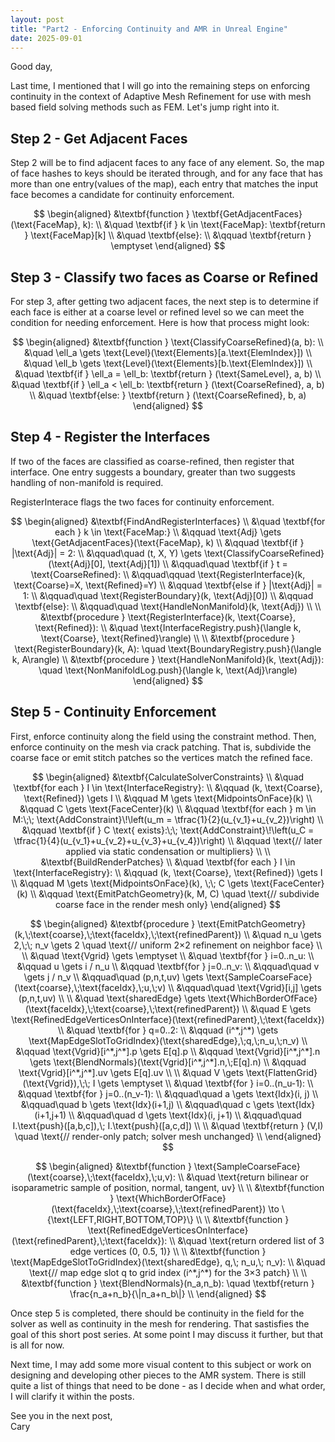```yaml
---
layout: post
title: "Part2 - Enforcing Continuity and AMR in Unreal Engine"
date: 2025-09-01
---
```


Good day,

Last time, I mentioned that I will go into the remaining steps on enforcing continuity in the context of Adaptive Mesh Refinement for use with mesh based field solving methods such as FEM. Let's jump right into it.

## Step 2 - Get Adjacent Faces

Step 2 will be to find adjacent faces to any face of any element. So, the map of face hashes to keys should be iterated through, and for any face that has more than one entry(values of the map), each entry that matches the input face becomes a candidate for continuity enforcement.

$$
\begin{aligned}
&\textbf{function } \textbf{GetAdjacentFaces}(\text{FaceMap}, k): \\
&\quad \textbf{if } k \in \text{FaceMap}: \textbf{return } \text{FaceMap}[k] \\
&\quad \textbf{else}: \\
&\qquad \textbf{return } \emptyset
\end{aligned}
$$


## Step 3 - Classify two faces as Coarse or Refined

For step 3, after getting two adjacent faces, the next step is to determine if each face is either at a coarse level or refined level so we can meet the condition for needing enforcement. Here is how that process might look:

$$
\begin{aligned}
&\textbf{function } \text{ClassifyCoarseRefined}(a, b): \\
&\quad \ell_a \gets \text{Level}(\text{Elements}[a.\text{ElemIndex}]) \\
&\quad \ell_b \gets \text{Level}(\text{Elements}[b.\text{ElemIndex}]) \\
&\quad \textbf{if } \ell_a = \ell_b: \textbf{return } (\text{SameLevel}, a, b) \\
&\quad \textbf{if } \ell_a < \ell_b: \textbf{return } (\text{CoarseRefined}, a, b) \\
&\quad \textbf{else: } \textbf{return } (\text{CoarseRefined}, b, a)
\end{aligned}
$$

## Step 4 - Register the Interfaces

If two of the faces are classified as coarse-refined, then register that interface. One entry suggests a boundary, greater than two suggests handling of non-manifold is required.

RegisterInterace flags the two faces for continuity enforcement.

$$
\begin{aligned}
&\textbf{FindAndRegisterInterfaces} \\
&\quad \textbf{for each } k \in \text{FaceMap:} \\
&\qquad \text{Adj} \gets \text{GetAdjacentFaces}(\text{FaceMap}, k) \\
&\qquad \textbf{if } |\text{Adj}| = 2: \\
&\qquad\quad (t, X, Y) \gets \text{ClassifyCoarseRefined}(\text{Adj}[0], \text{Adj}[1]) \\
&\qquad\quad \textbf{if } t = \text{CoarseRefined}: \\
&\qquad\qquad \text{RegisterInterface}(k, \text{Coarse}=X, \text{Refined}=Y) \\
&\qquad \textbf{else if } |\text{Adj}| = 1: \\
&\qquad\quad \text{RegisterBoundary}(k, \text{Adj}[0]) \\
&\qquad \textbf{else}: \\
&\qquad\quad \text{HandleNonManifold}(k, \text{Adj}) \\
\\
&\textbf{procedure } \text{RegisterInterface}(k, \text{Coarse}, \text{Refined}): \\
&\quad \text{InterfaceRegistry.push}(\langle k, \text{Coarse}, \text{Refined}\rangle) \\
\\
&\textbf{procedure } \text{RegisterBoundary}(k, A): \quad \text{BoundaryRegistry.push}(\langle k, A\rangle) \\
&\textbf{procedure } \text{HandleNonManifold}(k, \text{Adj}): \quad \text{NonManifoldLog.push}(\langle k, \text{Adj}\rangle)
\end{aligned}
$$


## Step 5 - Continuity Enforcement

First, enforce continuity along the field using the constraint method. Then, enforce continuity on the mesh via crack patching. That is, subdivide the coarse face or emit stitch patches so the vertices match the refined face.

$$
\begin{aligned}
&\textbf{CalculateSolverConstraints} \\
&\quad \textbf{for each } I \in \text{InterfaceRegistry}: \\
&\qquad (k, \text{Coarse}, \text{Refined}) \gets I \\
&\qquad M \gets \text{MidpointsOnFace}(k) \\
&\qquad C \gets \text{FaceCenter}(k) \\
&\qquad \textbf{for each } m \in M:\;\; \text{AddConstraint}\!\left(u_m = \tfrac{1}{2}(u_{v_1}+u_{v_2})\right) \\
&\qquad \textbf{if } C \text{ exists}:\;\; \text{AddConstraint}\!\left(u_C = \tfrac{1}{4}(u_{v_1}+u_{v_2}+u_{v_3}+u_{v_4})\right) \\
&\qquad \text{// later applied via static condensation or multipliers} \\
\\
&\textbf{BuildRenderPatches} \\
&\quad \textbf{for each } I \in \text{InterfaceRegistry}: \\
&\qquad (k, \text{Coarse}, \text{Refined}) \gets I \\
&\qquad M \gets \text{MidpointsOnFace}(k), \;\; C \gets \text{FaceCenter}(k) \\
&\qquad \text{EmitPatchGeometry}(k, M, C) \quad \text{// subdivide coarse face in the render mesh only}
\end{aligned}
$$

$$
\begin{aligned}
&\textbf{procedure } \text{EmitPatchGeometry}(k,\;\text{coarse},\;\text{faceIdx},\;\text{refinedParent}) \\
&\quad n_u \gets 2,\;\; n_v \gets 2 \quad \text{// uniform 2×2 refinement on neighbor face} \\
\\
&\quad \text{Vgrid} \gets \emptyset \\
&\quad \textbf{for } i=0..n_u: \\
&\qquad u \gets i / n_u \\
&\qquad \textbf{for } j=0..n_v: \\
&\qquad\quad v \gets j / n_v \\
&\qquad\quad (p,n,t,uv) \gets \text{SampleCoarseFace}(\text{coarse},\;\text{faceIdx},\;u,\;v) \\
&\qquad\quad \text{Vgrid}[i,j] \gets (p,n,t,uv) \\
\\
&\quad \text{sharedEdge} \gets \text{WhichBorderOfFace}(\text{faceIdx},\;\text{coarse},\;\text{refinedParent}) \\
&\quad E \gets \text{RefinedEdgeVerticesOnInterface}(\text{refinedParent},\;\text{faceIdx}) \\
&\quad \textbf{for } q=0..2: \\
&\qquad (i^*,j^*) \gets \text{MapEdgeSlotToGridIndex}(\text{sharedEdge},\;q,\;n_u,\;n_v) \\
&\qquad \text{Vgrid}[i^*,j^*].p \gets E[q].p \\
&\qquad \text{Vgrid}[i^*,j^*].n \gets \text{BlendNormals}(\text{Vgrid}[i^*,j^*].n,\;E[q].n) \\
&\qquad \text{Vgrid}[i^*,j^*].uv \gets E[q].uv \\
\\
&\quad V \gets \text{FlattenGrid}(\text{Vgrid}),\;\; I \gets \emptyset \\
&\quad \textbf{for } i=0..(n_u-1): \\
&\qquad \textbf{for } j=0..(n_v-1): \\
&\qquad\quad a \gets \text{Idx}(i,   j) \\
&\qquad\quad b \gets \text{Idx}(i+1,j) \\
&\qquad\quad c \gets \text{Idx}(i+1,j+1) \\
&\qquad\quad d \gets \text{Idx}(i,   j+1) \\
&\qquad\quad I.\text{push}([a,b,c]),\; I.\text{push}([a,c,d]) \\
\\
&\quad \textbf{return } (V,I) \quad \text{// render-only patch; solver mesh unchanged} \\
\end{aligned}
$$

$$
\begin{aligned}
&\textbf{function } \text{SampleCoarseFace}(\text{coarse},\;\text{faceIdx},\;u,v): \\
&\quad \text{return bilinear or isoparametric sample of position, normal, tangent, uv} \\
\\
&\textbf{function } \text{WhichBorderOfFace}(\text{faceIdx},\;\text{coarse},\;\text{refinedParent}) \to \{\text{LEFT,RIGHT,BOTTOM,TOP}\} \\
\\
&\textbf{function } \text{RefinedEdgeVerticesOnInterface}(\text{refinedParent},\;\text{faceIdx}): \\
&\quad \text{return ordered list of 3 edge vertices (0, 0.5, 1)} \\
\\
&\textbf{function } \text{MapEdgeSlotToGridIndex}(\text{sharedEdge}, q,\; n_u,\; n_v): \\
&\quad \text{// map edge slot q to grid index (i^*,j^*) for the 3×3 patch} \\
\\
&\textbf{function } \text{BlendNormals}(n_a,n_b): \quad \textbf{return } \frac{n_a+n_b}{\|n_a+n_b\|} \\
\end{aligned}
$$


Once step 5 is completed, there should be continuity in the field for the solver as well as continuity in the mesh for rendering. That sastisfies the goal of this short post series. At some point I may discuss it further, but that is all for now.

Next time, I may add some more visual content to this subject or work on designing and developing other pieces to the AMR system. There is still quite a list of things that need to be done - as I decide when and what order, I will clarify it within the posts.

See you in the next post,
<br>Cary
